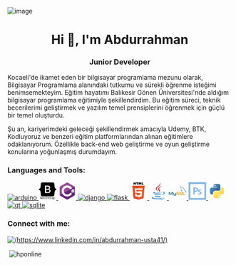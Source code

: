 ![image](https://github.com/hponline/hponline/assets/143675421/82fc700c-3161-4cc4-8a18-bc7e09ea9108)

<h1 align="center">Hi 👋, I'm Abdurrahman</h1>
<h3 align="center">Junior Developer</h3>


Kocaeli'de ikamet eden bir bilgisayar programlama mezunu olarak, Bilgisayar Programlama alanındaki tutkumu ve sürekli öğrenme isteğimi benimsemekteyim. Eğitim hayatımı Balıkesir Gönen Üniversitesi'nde aldığım bilgisayar programlama eğitimiyle şekillendirdim. Bu eğitim süreci, teknik becerilerimi geliştirmek ve yazılım temel prensiplerini öğrenmek için güçlü bir temel oluşturdu.

Şu an, kariyerimdeki geleceği şekillendirmek amacıyla Udemy, BTK, Kodluyoruz ve benzeri eğitim platformlarından alınan eğitimlere odaklanıyorum. Özellikle back-end web geliştirme ve oyun geliştirme konularına yoğunlaşmış durumdayım.

<h3 align="left">Languages and Tools:</h3>
<p align="left"> <a href="https://www.arduino.cc/" target="_blank" rel="noreferrer"> <img src="https://cdn.worldvectorlogo.com/logos/arduino-1.svg" alt="arduino" width="40" height="40"/> </a> <a href="https://getbootstrap.com" target="_blank" rel="noreferrer"> <img src="https://raw.githubusercontent.com/devicons/devicon/master/icons/bootstrap/bootstrap-plain-wordmark.svg" alt="bootstrap" width="40" height="40"/> </a> <a href="https://www.w3schools.com/cs/" target="_blank" rel="noreferrer"> <img src="https://raw.githubusercontent.com/devicons/devicon/master/icons/csharp/csharp-original.svg" alt="csharp" width="40" height="40"/> </a> <a href="https://www.djangoproject.com/" target="_blank" rel="noreferrer"> <img src="https://cdn.worldvectorlogo.com/logos/django.svg" alt="django" width="40" height="40"/> </a> <a href="https://flask.palletsprojects.com/" target="_blank" rel="noreferrer"> <img src="https://www.vectorlogo.zone/logos/pocoo_flask/pocoo_flask-icon.svg" alt="flask" width="40" height="40"/> </a> <a href="https://www.w3.org/html/" target="_blank" rel="noreferrer"> <img src="https://raw.githubusercontent.com/devicons/devicon/master/icons/html5/html5-original-wordmark.svg" alt="html5" width="40" height="40"/> </a> <a href="https://www.java.com" target="_blank" rel="noreferrer"> <img src="https://raw.githubusercontent.com/devicons/devicon/master/icons/java/java-original.svg" alt="java" width="40" height="40"/> </a> <a href="https://www.mysql.com/" target="_blank" rel="noreferrer"> <img src="https://raw.githubusercontent.com/devicons/devicon/master/icons/mysql/mysql-original-wordmark.svg" alt="mysql" width="40" height="40"/> </a> <a href="https://www.photoshop.com/en" target="_blank" rel="noreferrer"> <img src="https://raw.githubusercontent.com/devicons/devicon/master/icons/photoshop/photoshop-line.svg" alt="photoshop" width="40" height="40"/> </a> <a href="https://www.python.org" target="_blank" rel="noreferrer"> <img src="https://raw.githubusercontent.com/devicons/devicon/master/icons/python/python-original.svg" alt="python" width="40" height="40"/> </a> <a href="https://www.qt.io/" target="_blank" rel="noreferrer"> <img src="https://upload.wikimedia.org/wikipedia/commons/0/0b/Qt_logo_2016.svg" alt="qt" width="40" height="40"/> </a> <a href="https://www.sqlite.org/" target="_blank" rel="noreferrer"> <img src="https://www.vectorlogo.zone/logos/sqlite/sqlite-icon.svg" alt="sqlite" width="40" height="40"/> </a> </p>
<h3 align="left">Connect with me:</h3>
<p align="left">
<a href="https://www.linkedin.com/in/abdurrahman-usta41/" target="blank"><img align="center" src="https://raw.githubusercontent.com/rahuldkjain/github-profile-readme-generator/master/src/images/icons/Social/linked-in-alt.svg" alt="(https://www.linkedin.com/in/abdurrahman-usta41/)" height="30" width="40" /></a>
</p>

<p>&nbsp;<img align="center" src="https://github-readme-stats.vercel.app/api?username=hponline&show_icons=true&locale=en" alt="hponline" /></p>
